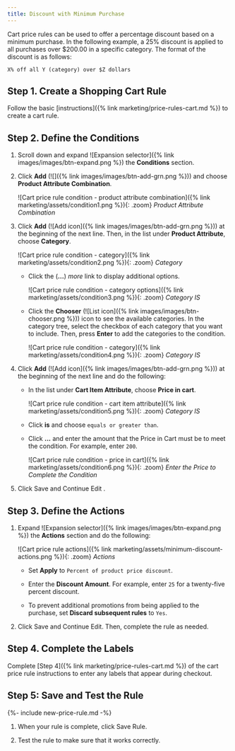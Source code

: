```yaml
---
title: Discount with Minimum Purchase
---
```


Cart price rules can be used to offer a percentage discount based on a minimum purchase. In the following example, a 25% discount is applied to all purchases over $200.00 in a specific category. The format of the discount is as follows:

    X% off all Y (category) over $Z dollars

## Step 1. Create a Shopping Cart Rule

Follow the basic [instructions]({% link marketing/price-rules-cart.md %}) to create a cart rule.

## Step 2. Define the Conditions

1. Scroll down and expand ![Expansion selector]({% link images/images/btn-expand.png %}) the **Conditions** section.

1. Click **Add** (![]({% link images/images/btn-add-grn.png %})) and choose **Product Attribute Combination**.

    ![Cart price rule condition - product attribute combination]({% link marketing/assets/condition1.png %}){: .zoom}
    _Product Attribute Combination_

1. Click **Add** (![Add icon]({% link images/images/btn-add-grn.png %})) at the beginning of the next line. Then, in the list under **Product Attribute**, choose **Category**.

    ![Cart price rule condition - category]({% link marketing/assets/condition2.png %}){: .zoom}
    _Category_

    - Click the (**…**) _more_ link to display additional options.

        ![Cart price rule condition - category options]({% link marketing/assets/condition3.png %}){: .zoom}
        _Category IS_

    - Click the **Chooser** (![List icon]({% link images/images/btn-chooser.png %})) icon to see the available categories. In the category tree, select the checkbox of each category that you want to include. Then, press **Enter** to add the categories to the condition.

        ![Cart price rule condition - category]({% link marketing/assets/condition4.png %}){: .zoom}
        _Category IS_

1. Click **Add** (![Add icon]({% link images/images/btn-add-grn.png %})) at the beginning of the next line and do the following:

    - In the list under **Cart Item Attribute**, choose **Price in cart**.

        ![Cart price rule condition - cart item attribute]({% link marketing/assets/condition5.png %}){: .zoom}
        _Category IS_

    - Click **is** and choose `equals or greater than`.

    - Click **...** and enter the amount that the Price in Cart must be to meet the condition. For example, enter `200`.

        ![Cart price rule condition - price in cart]({% link marketing/assets/condition6.png %}){: .zoom}
        _Enter the Price to Complete the Condition_

1. Click <span class="btn">Save and Continue Edit </span>.

## Step 3. Define the Actions

1. Expand ![Expansion selector]({% link images/images/btn-expand.png %}) the **Actions** section and do the following:

    ![Cart price rule actions]({% link marketing/assets/minimum-discount-actions.png %}){: .zoom}
    _Actions_

    - Set **Apply** to `Percent of product price discount`.

    - Enter the **Discount Amount**. For example, enter `25` for a twenty-five percent discount.

    - To prevent additional promotions from being applied to the purchase, set **Discard subsequent rules** to `Yes`.

1. Click <span class="btn">Save and Continue Edit</span>. Then, complete the rule as needed.

## Step 4. Complete the Labels

Complete [Step 4]({% link marketing/price-rules-cart.md %}) of the cart price rule instructions to enter any labels that appear during checkout.

## Step 5: Save and Test the Rule

{%- include new-price-rule.md -%}

1. When your rule is complete, click <span class="btn">Save Rule</span>.

1. Test the rule to make sure that it works correctly.
